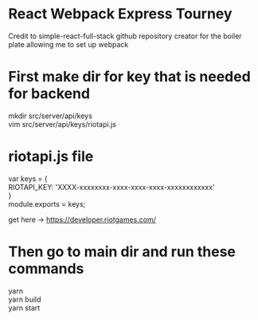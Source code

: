 # React Webpack Express Tourney

Credit to simple-react-full-stack github repository creator for the boiler plate allowing me to set up webpack

# First make dir for key that is needed for backend
mkdir src/server/api/keys </br>
vim src/server/api/keys/riotapi.js

# riotapi.js file
var keys = {</br>
        RIOTAPI_KEY: 'XXXX-xxxxxxxx-xxxx-xxxx-xxxx-xxxxxxxxxxxx'</br>
}</br>
module.exports = keys;</br> 

get here -> https://developer.riotgames.com/

# Then go to main dir and run these commands
yarn</br> 
yarn build</br> 
yarn start
